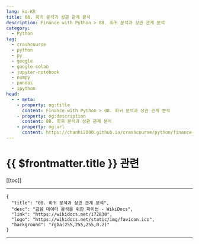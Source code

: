 ```yaml
---
lang: ko-KR
title: 08. 회귀 분석과 상관 관계 분석
description: Finance with Python > 08. 회귀 분석과 상관 관계 분석
category:
  - Python
tag: 
  - crashcourse
  - python
  - py
  - google
  - google-colab
  - jupyter-notebook
  - numpy
  - pandas
  - ipython
head:
  - - meta:
    - property: og:title
      content: Finance with Python > 08. 회귀 분석과 상관 관계 분석
    - property: og:description
      content: 08. 회귀 분석과 상관 관계 분석
    - property: og:url
      content: https://chanhi2000.github.io/crashcourse/python/finance-w-python/08.html
---
```


# {{ $frontmatter.title }} 관련

[[toc]]

---

```component VPCard
{
  "title": "08. 회귀 분석과 상관 관계 분석",
  "desc": "금융 데이터 분석을 위한 파이썬 - WikiDocs",
  "link": "https://wikidocs.net/172830",
  "logo": "https://wikidocs.net/static/img/favicon.ico",
  "background": "rgba(255,255,255,0.2)"
}
```

---

<TagLinks />